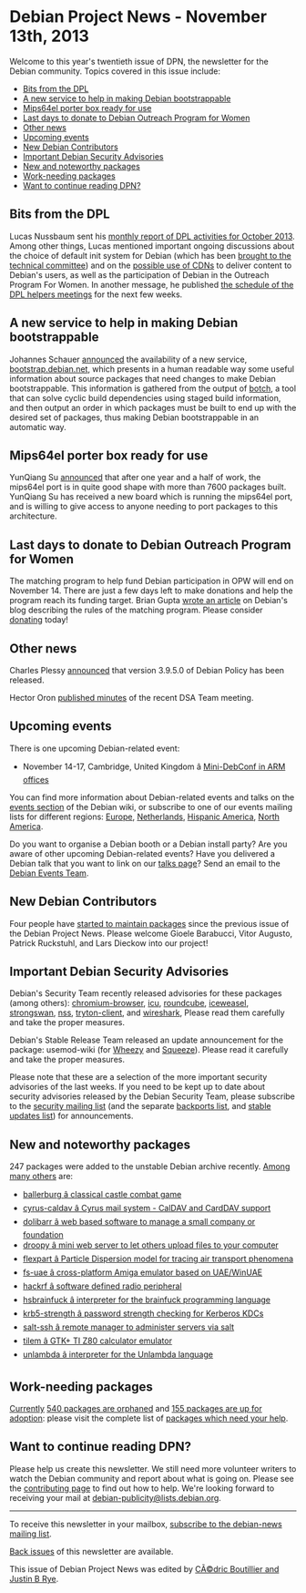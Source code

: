 
Debian Project News - November 13th, 2013
=========================================


Welcome to this year's twentieth issue of DPN, the newsletter for the Debian community. Topics covered in this issue include:


* [Bits from the DPL](https://www.debian.org/News/weekly/2013/20/#bits-dpl)
* [A new service to help in making Debian bootstrappable](https://www.debian.org/News/weekly/2013/20/#bootstrap)
* [Mips64el porter box ready for use](https://www.debian.org/News/weekly/2013/20/#mipsel64e)
* [Last days to donate to Debian Outreach Program for Women](https://www.debian.org/News/weekly/2013/20/#opw)
* [Other news](https://www.debian.org/News/weekly/2013/20/#other)
* [Upcoming events](https://www.debian.org/News/weekly/2013/20/#events)
* [New Debian Contributors](https://www.debian.org/News/weekly/2013/20/#newcontributors)
* [Important Debian Security Advisories](https://www.debian.org/News/weekly/2013/20/#dsa)
* [New and noteworthy packages](https://www.debian.org/News/weekly/2013/20/#nnwp)
* [Work-needing packages](https://www.debian.org/News/weekly/2013/20/#wnpp)
* [Want to continue reading DPN?](https://www.debian.org/News/weekly/2013/20/#continuedpn)


Bits from the DPL
-----------------



Lucas Nussbaum sent his
[monthly
report of DPL activities for October 2013](https://lists.debian.org/debian-devel-announce/2013/11/msg00000.html). Among other things, Lucas
mentioned important ongoing discussions about the choice of default init
system for Debian (which has been
[brought to the technical committee](https://bugs.debian.org/727708))
and on the
[possible
use of CDNs](https://lists.debian.org/debian-project/2013/10/msg00029.html) to deliver content to Debian's users, as well as the
participation of Debian in the Outreach Program For Women.
In another message, he published
[the
schedule of the DPL helpers meetings](https://lists.debian.org/debian-project/2013/11/msg00035.html) for the next few weeks.



A new service to help in making Debian bootstrappable
-----------------------------------------------------



Johannes Schauer
[announced](http://blog.mister-muffin.de/2013/11/05/announcing-bootstrap.debian.net/)
the availability of a new service,
[bootstrap.debian.net](http://bootstrap.debian.net/), which presents
in a human readable way some useful information about source packages that need
changes to make Debian bootstrappable.
This information is gathered from the output of
[botch](https://gitorious.org/debian-bootstrap/botch),
a tool that can solve cyclic build dependencies using staged build information,
and then output an order in which packages must be built to end up
with the desired set of packages, thus making Debian bootstrappable in
an automatic way.



Mips64el porter box ready for use
---------------------------------



YunQiang Su
[announced](https://lists.debian.org/debian-devel/2013/10/msg00704.html)
that after one year and a half of work, the mips64el port is in quite good shape
with more than 7600 packages built. YunQiang Su has received a new board which
is running the mips64el port, and is willing to give access to anyone needing to
port packages to this architecture.



Last days to donate to Debian Outreach Program for Women
--------------------------------------------------------



The matching program to help fund Debian participation in OPW will end on November 14.
There are just a few days left to make donations and help the program reach its funding target.
Brian Gupta [wrote an article](https://bits.debian.org/2013/11/opw-fundraising.html)
on Debian's blog describing the rules of the matching program.
Please consider [donating](https://debian.ch/opw2013) today!



Other news
----------



Charles Plessy
[announced](https://lists.debian.org/debian-devel-announce/2013/10/msg00006.html)
that version 3.9.5.0 of Debian Policy has been released.




Hector Oron [published
minutes](https://lists.debian.org/debian-project/2013/11/msg00036.html) of the recent DSA Team meeting.



Upcoming events
---------------


There is one upcoming Debian-related event:


* November 14-17, Cambridge, United Kingdom â [Mini-DebConf in ARM offices](https://wiki.debconf.org/wiki/Miniconf-UK/2013)



You can find more information about Debian-related events and talks
on the [events section](https://wiki.debian.org/DebianEvents) of the Debian wiki,
or subscribe to one of our events mailing lists for different regions:
[Europe](https://lists.debian.org/debian-events-eu),
[Netherlands](https://lists.debian.org/debian-events-nl),
[Hispanic America](https://lists.debian.org/debian-events-ha),
[North America](https://lists.debian.org/debian-events-na).



Do you want to organise a Debian booth or a Debian install party?
Are you aware of other upcoming Debian-related events?
Have you delivered a Debian talk that you want to link on our
[talks page](https://www.debian.org/events/talks)?
Send an email to the [Debian Events Team](mailto:events@debian.org).



New Debian Contributors
-----------------------



Four people have [started
 to maintain packages](https://udd.debian.org/cgi-bin/new-maintainers.cgi) since the previous issue of the Debian
 Project News. Please welcome
Gioele Barabucci,
Vitor Augusto,
Patrick Ruckstuhl,
and
Lars Dieckow
 into our project!


Important Debian Security Advisories
------------------------------------


Debian's Security Team recently released
 advisories for these packages (among others):
[chromium-browser](https://www.debian.org/security/2013/dsa-2785),
[icu](https://www.debian.org/security/2013/dsa-2786),
[roundcube](https://www.debian.org/security/2013/dsa-2787),
[iceweasel](https://www.debian.org/security/2013/dsa-2788),
[strongswan](https://www.debian.org/security/2013/dsa-2789),
[nss](https://www.debian.org/security/2013/dsa-2790),
[tryton-client](https://www.debian.org/security/2013/dsa-2791), and
[wireshark](https://www.debian.org/security/2013/dsa-2792),
 Please read them carefully and take the proper measures.


Debian's Stable Release Team released an update announcement for the
 package: usemod-wiki (for
[Wheezy](https://lists.debian.org/debian-stable-announce/2013/11/msg00000.html)
 and
[Squeeze](https://lists.debian.org/debian-stable-announce/2013/11/msg00001.html)).
 Please read it carefully and take the proper measures.


Please note that these are a selection of the more important security
advisories of the last weeks. If you need to be kept up to date about
security advisories released by the Debian Security Team, please
subscribe to the [security mailing
list](https://lists.debian.org/debian-security-announce/) (and the separate [backports
list](https://lists.debian.org/debian-backports-announce/), and [stable updates
list](https://lists.debian.org/debian-stable-announce/)) for announcements.



New and noteworthy packages
---------------------------



247 packages were added to the unstable Debian archive
recently. [Among
many others](https://packages.debian.org/unstable/main/newpkg) are:


* [ballerburg â classical castle combat game](https://packages.debian.org/unstable/main/ballerburg)
* [cyrus-caldav â Cyrus mail system - CalDAV and CardDAV support](https://packages.debian.org/unstable/main/cyrus-caldav)
* [dolibarr â web based software to manage a small company or foundation](https://packages.debian.org/unstable/main/dolibarr)
* [droopy â mini web server to let others upload files to your computer](https://packages.debian.org/unstable/main/droopy)
* [flexpart â Particle Dispersion model for tracing air transport phenomena](https://packages.debian.org/unstable/main/flexpart)
* [fs-uae â cross-platform Amiga emulator based on UAE/WinUAE](https://packages.debian.org/unstable/main/fs-uae)
* [hackrf â software defined radio peripheral](https://packages.debian.org/unstable/main/hackrf)
* [hsbrainfuck â interpreter for the brainfuck programming language](https://packages.debian.org/unstable/main/hsbrainfuck)
* [krb5-strength â password strength checking for Kerberos KDCs](https://packages.debian.org/unstable/main/krb5-strength)
* [salt-ssh â remote manager to administer servers via salt](https://packages.debian.org/unstable/main/salt-ssh)
* [tilem â GTK+ TI Z80 calculator emulator](https://packages.debian.org/unstable/main/tilem)
* [unlambda â interpreter for the Unlambda language](https://packages.debian.org/unstable/main/unlambda)


Work-needing packages
---------------------


[Currently](https://lists.debian.org/debian-devel/2013/11/msg00145.html) [540 packages are orphaned](https://www.debian.org/devel/wnpp/orphaned) and [155 packages are up for adoption](https://www.debian.org/devel/wnpp/rfa): please visit the complete list of [packages which need your help](https://www.debian.org/devel/wnpp/help_requested).


Want to continue reading DPN?
-----------------------------


Please help us create this newsletter. We still need more volunteer writers to watch the Debian community and report about what is going on. Please see the [contributing page](https://wiki.debian.org/ProjectNews/HowToContribute) to find out how to help. We're looking forward to receiving your mail at [debian-publicity@lists.debian.org](mailto:debian-publicity@lists.debian.org).




---



 To receive this newsletter in your mailbox, [subscribe to the debian-news mailing list](https://lists.debian.org/debian-news/).



[Back issues](https://www.debian.org/News/weekly/) of this newsletter are available.



This issue of Debian Project News was edited by [CÃ©dric Boutillier and Justin B Rye](mailto:debian-publicity@lists.debian.org).




